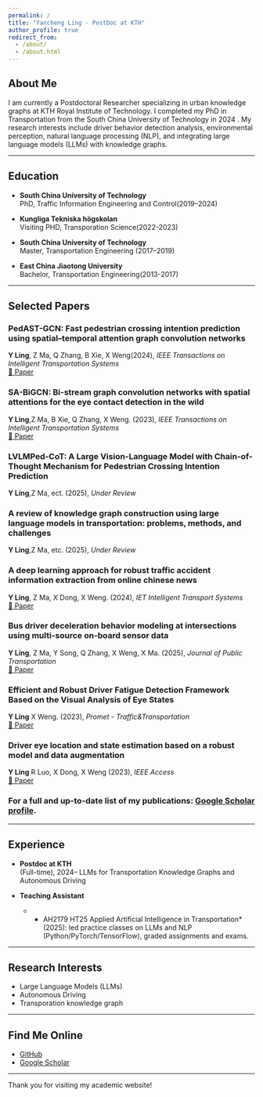 ```yaml
---
permalink: /
title: "Yancheng Ling - PostDoc at KTH"
author_profile: true
redirect_from: 
  - /about/
  - /about.html
---
```


## About Me

I am currently a Postdoctoral Researcher specializing in urban knowledge graphs at KTH Royal Institute of Technology. I completed my PhD in Transportation from the South China University of Technology in 2024 .  My research interests include driver behavior detection analysis, environmental perception, natural language processing (NLP), and integrating large language models (LLMs) with knowledge graphs.

---

## Education

- **South China University of Technology**  
  PhD, Traffic Information Engineering and Control(2019–2024)

- **Kungliga Tekniska högskolan**  
  Visiting PHD, Transporation Science(2022-2023) 

- **South China University of Technology**  
  Master, Transportation Engineering (2017–2019)

- **East China Jiaotong University**  
  Bachelor, Transportation Engineering(2013-2017)
  
---

## Selected Papers

### PedAST-GCN: Fast pedestrian crossing intention prediction using spatial–temporal attention graph convolution networks 
**Y Ling**, Z Ma, Q Zhang, B Xie, X Weng(2024), *IEEE Transactions on Intelligent Transportation Systems*  
[📄 Paper](https://ieeexplore.ieee.org/abstract/document/10535049)

### SA-BiGCN: Bi-stream graph convolution networks with spatial attentions for the eye contact detection in the wild 
**Y Ling**,Z Ma, B Xie, Q Zhang, X Weng. (2023), *IEEE Transactions on Intelligent Transportation Systems*   
[📄 Paper](https://ieeexplore.ieee.org/abstract/document/10247099)

### LVLMPed-CoT: A Large Vision-Language Model with Chain-of-Thought Mechanism for Pedestrian Crossing Intention Prediction 
**Y Ling**,Z Ma, ect. (2025), *Under Review*   

### A review of knowledge graph construction using large language models in transportation: problems, methods, and challenges
**Y Ling**,Z Ma, etc. (2025), *Under Review*  


### A deep learning approach for robust traffic accident information extraction from online chinese news
**Y Ling**, Z Ma, X Dong, X Weng. (2024), *IET Intelligent Transport Systems*  
[📄 Paper](https://ietresearch.onlinelibrary.wiley.com/doi/full/10.1049/itr2.12493)

### Bus driver deceleration behavior modeling at intersections using multi-source on-board sensor data
**Y Ling**, Z Ma, Y Song, Q Zhang, X Weng, X Ma. (2025), *Journal of Public Transportation*  
[📄 Paper](https://www.sciencedirect.com/science/article/pii/S1077291X25000086)

### Efficient and Robust Driver Fatigue Detection Framework Based on the Visual Analysis of Eye States 
**Y Ling** X Weng. (2023), *Promet - Traffic&Transportation*  
[📄 Paper](https://hrcak.srce.hr/307625)

### Driver eye location and state estimation based on a robust model and data augmentation 
**Y Ling**  R Luo, X Dong, X Weng (2023), *IEEE Access*  
[📄 Paper](https://ieeexplore.ieee.org/abstract/document/9417185)


### For a full and up-to-date list of my publications: [Google Scholar profile](https://scholar.google.com/citations?user=eK6riUwAAAAJ&hl=en&oi=ao).
---

## Experience

- **Postdoc at KTH**  
   (Full-time), 2024– 
  LLMs for Transportation Knowledge Graphs and Autonomous Driving

- **Teaching Assistant**  

  - * AH2179 HT25 Applied Artificial Intelligence in Transportation*(2025): led practice classes on LLMs and NLP (Python/PyTorch/TensorFlow), graded assignments and exams.  
    
---

## Research Interests

- Large Language Models (LLMs)  
- Autonomous Driving
- Transporation knowledge graph

---

## Find Me Online

- [GitHub](https://github.com/lyc2121)  
- [Google Scholar](https://scholar.google.com/citations?user=eK6riUwAAAAJ&hl=en&oi=ao)  

---

Thank you for visiting my academic website!
